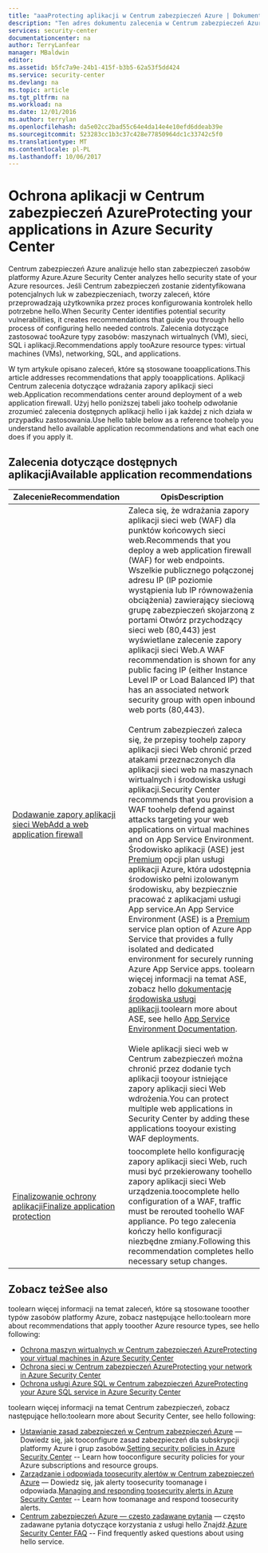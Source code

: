 ```yaml
---
title: "aaaProtecting aplikacji w Centrum zabezpieczeń Azure | Dokumentacja firmy Microsoft"
description: "Ten adres dokumentu zalecenia w Centrum zabezpieczeń Azure, które pomagają chronić aplikacje platformy Azure i są aktualizowane zgodnie z zasadami zabezpieczeń."
services: security-center
documentationcenter: na
author: TerryLanfear
manager: MBaldwin
editor: 
ms.assetid: b5fc7a9e-24b1-415f-b3b5-62a53f5dd424
ms.service: security-center
ms.devlang: na
ms.topic: article
ms.tgt_pltfrm: na
ms.workload: na
ms.date: 12/01/2016
ms.author: terrylan
ms.openlocfilehash: da5e02cc2bad55c64e4da14e4e10efd6ddeab39e
ms.sourcegitcommit: 523283cc1b3c37c428e77850964dc1c33742c5f0
ms.translationtype: MT
ms.contentlocale: pl-PL
ms.lasthandoff: 10/06/2017
---
```

# <a name="protecting-your-applications-in-azure-security-center"></a><span data-ttu-id="3b2af-103">Ochrona aplikacji w Centrum zabezpieczeń Azure</span><span class="sxs-lookup"><span data-stu-id="3b2af-103">Protecting your applications in Azure Security Center</span></span>
<span data-ttu-id="3b2af-104">Centrum zabezpieczeń Azure analizuje hello stan zabezpieczeń zasobów platformy Azure.</span><span class="sxs-lookup"><span data-stu-id="3b2af-104">Azure Security Center analyzes hello security state of your Azure resources.</span></span> <span data-ttu-id="3b2af-105">Jeśli Centrum zabezpieczeń zostanie zidentyfikowana potencjalnych luk w zabezpieczeniach, tworzy zaleceń, które przeprowadzają użytkownika przez proces konfigurowania kontrolek hello potrzebne hello.</span><span class="sxs-lookup"><span data-stu-id="3b2af-105">When Security Center identifies potential security vulnerabilities, it creates recommendations that guide you through hello process of configuring hello needed controls.</span></span>  <span data-ttu-id="3b2af-106">Zalecenia dotyczące zastosować tooAzure typy zasobów: maszynach wirtualnych (VM), sieci, SQL i aplikacji.</span><span class="sxs-lookup"><span data-stu-id="3b2af-106">Recommendations apply tooAzure resource types: virtual machines (VMs), networking, SQL, and applications.</span></span>

<span data-ttu-id="3b2af-107">W tym artykule opisano zaleceń, które są stosowane tooapplications.</span><span class="sxs-lookup"><span data-stu-id="3b2af-107">This article addresses recommendations that apply tooapplications.</span></span>  <span data-ttu-id="3b2af-108">Aplikacji Centrum zalecenia dotyczące wdrażania zapory aplikacji sieci web.</span><span class="sxs-lookup"><span data-stu-id="3b2af-108">Application recommendations center around deployment of a web application firewall.</span></span>  <span data-ttu-id="3b2af-109">Użyj hello poniższej tabeli jako toohelp odwołanie zrozumieć zalecenia dostępnych aplikacji hello i jak każdej z nich działa w przypadku zastosowania.</span><span class="sxs-lookup"><span data-stu-id="3b2af-109">Use hello table below as a reference toohelp you understand hello available application recommendations and what each one does if you apply it.</span></span>

## <a name="available-application-recommendations"></a><span data-ttu-id="3b2af-110">Zalecenia dotyczące dostępnych aplikacji</span><span class="sxs-lookup"><span data-stu-id="3b2af-110">Available application recommendations</span></span>
| <span data-ttu-id="3b2af-111">Zalecenie</span><span class="sxs-lookup"><span data-stu-id="3b2af-111">Recommendation</span></span> | <span data-ttu-id="3b2af-112">Opis</span><span class="sxs-lookup"><span data-stu-id="3b2af-112">Description</span></span> |
| --- | --- |
| [<span data-ttu-id="3b2af-113">Dodawanie zapory aplikacji sieci Web</span><span class="sxs-lookup"><span data-stu-id="3b2af-113">Add a web application firewall</span></span>](security-center-add-web-application-firewall.md) |<span data-ttu-id="3b2af-114">Zaleca się, że wdrażania zapory aplikacji sieci web (WAF) dla punktów końcowych sieci web.</span><span class="sxs-lookup"><span data-stu-id="3b2af-114">Recommends that you deploy a web application firewall (WAF) for web endpoints.</span></span> <span data-ttu-id="3b2af-115">Wszelkie publicznego połączonej adresu IP (IP poziomie wystąpienia lub IP równoważenia obciążenia) zawierający sieciową grupę zabezpieczeń skojarzoną z portami Otwórz przychodzący sieci web (80,443) jest wyświetlane zalecenie zapory aplikacji sieci Web.</span><span class="sxs-lookup"><span data-stu-id="3b2af-115">A WAF recommendation is shown for any public facing IP (either Instance Level IP or Load Balanced IP) that has an associated network security group with open inbound web ports (80,443).</span></span></br></br><span data-ttu-id="3b2af-116">Centrum zabezpieczeń zaleca się, że przepisy toohelp zapory aplikacji sieci Web chronić przed atakami przeznaczonych dla aplikacji sieci web na maszynach wirtualnych i środowiska usługi aplikacji.</span><span class="sxs-lookup"><span data-stu-id="3b2af-116">Security Center recommends that you provision a WAF toohelp defend against attacks targeting your web applications on virtual machines and on App Service Environment.</span></span> <span data-ttu-id="3b2af-117">Środowisko aplikacji (ASE) jest [Premium](https://azure.microsoft.com/pricing/details/app-service/) opcji plan usługi aplikacji Azure, która udostępnia środowisko pełni izolowanym środowisku, aby bezpiecznie pracować z aplikacjami usługi App service.</span><span class="sxs-lookup"><span data-stu-id="3b2af-117">An App Service Environment (ASE) is a [Premium](https://azure.microsoft.com/pricing/details/app-service/) service plan option of Azure App Service that provides a fully isolated and dedicated environment for securely running Azure App Service apps.</span></span> <span data-ttu-id="3b2af-118">toolearn więcej informacji na temat ASE, zobacz hello [dokumentację środowiska usługi aplikacji](../app-service/app-service-app-service-environments-readme.md).</span><span class="sxs-lookup"><span data-stu-id="3b2af-118">toolearn more about ASE, see hello [App Service Environment Documentation](../app-service/app-service-app-service-environments-readme.md).</span></span></br></br><span data-ttu-id="3b2af-119">Wiele aplikacji sieci web w Centrum zabezpieczeń można chronić przez dodanie tych aplikacji tooyour istniejące zapory aplikacji sieci Web wdrożenia.</span><span class="sxs-lookup"><span data-stu-id="3b2af-119">You can protect multiple web applications in Security Center by adding these applications tooyour existing WAF deployments.</span></span> |
| [<span data-ttu-id="3b2af-120">Finalizowanie ochrony aplikacji</span><span class="sxs-lookup"><span data-stu-id="3b2af-120">Finalize application protection</span></span>](security-center-add-web-application-firewall.md#finalize-application-protection) |<span data-ttu-id="3b2af-121">toocomplete hello konfigurację zapory aplikacji sieci Web, ruch musi być przekierowany toohello zapory aplikacji sieci Web urządzenia.</span><span class="sxs-lookup"><span data-stu-id="3b2af-121">toocomplete hello configuration of a WAF, traffic must be rerouted toohello WAF appliance.</span></span> <span data-ttu-id="3b2af-122">Po tego zalecenia kończy hello konfiguracji niezbędne zmiany.</span><span class="sxs-lookup"><span data-stu-id="3b2af-122">Following this recommendation completes hello necessary setup changes.</span></span> |

## <a name="see-also"></a><span data-ttu-id="3b2af-123">Zobacz też</span><span class="sxs-lookup"><span data-stu-id="3b2af-123">See also</span></span>
<span data-ttu-id="3b2af-124">toolearn więcej informacji na temat zaleceń, które są stosowane tooother typów zasobów platformy Azure, zobacz następujące hello:</span><span class="sxs-lookup"><span data-stu-id="3b2af-124">toolearn more about recommendations that apply tooother Azure resource types, see hello following:</span></span>

* [<span data-ttu-id="3b2af-125">Ochrona maszyn wirtualnych w Centrum zabezpieczeń Azure</span><span class="sxs-lookup"><span data-stu-id="3b2af-125">Protecting your virtual machines in Azure Security Center</span></span>](security-center-virtual-machine-recommendations.md)
* [<span data-ttu-id="3b2af-126">Ochrona sieci w Centrum zabezpieczeń Azure</span><span class="sxs-lookup"><span data-stu-id="3b2af-126">Protecting your network in Azure Security Center</span></span>](security-center-network-recommendations.md)
* [<span data-ttu-id="3b2af-127">Ochrona usługi Azure SQL w Centrum zabezpieczeń Azure</span><span class="sxs-lookup"><span data-stu-id="3b2af-127">Protecting your Azure SQL service in Azure Security Center</span></span>](security-center-sql-service-recommendations.md)

<span data-ttu-id="3b2af-128">toolearn więcej informacji na temat Centrum zabezpieczeń, zobacz następujące hello:</span><span class="sxs-lookup"><span data-stu-id="3b2af-128">toolearn more about Security Center, see hello following:</span></span>

* <span data-ttu-id="3b2af-129">[Ustawianie zasad zabezpieczeń w Centrum zabezpieczeń Azure](security-center-policies.md) — Dowiedz się, jak tooconfigure zasad zabezpieczeń dla subskrypcji platformy Azure i grup zasobów.</span><span class="sxs-lookup"><span data-stu-id="3b2af-129">[Setting security policies in Azure Security Center](security-center-policies.md) -- Learn how tooconfigure security policies for your Azure subscriptions and resource groups.</span></span>
* <span data-ttu-id="3b2af-130">[Zarządzanie i odpowiada toosecurity alertów w Centrum zabezpieczeń Azure](security-center-managing-and-responding-alerts.md) — Dowiedz się, jak alerty toosecurity toomanage i odpowiada.</span><span class="sxs-lookup"><span data-stu-id="3b2af-130">[Managing and responding toosecurity alerts in Azure Security Center](security-center-managing-and-responding-alerts.md) -- Learn how toomanage and respond toosecurity alerts.</span></span>
* <span data-ttu-id="3b2af-131">[Centrum zabezpieczeń Azure — często zadawane pytania](security-center-faq.md) — często zadawane pytania dotyczące korzystania z usługi hello Znajdź.</span><span class="sxs-lookup"><span data-stu-id="3b2af-131">[Azure Security Center FAQ](security-center-faq.md) -- Find frequently asked questions about using hello service.</span></span>
